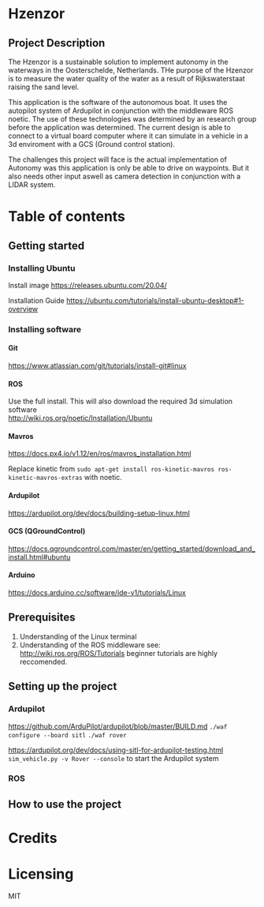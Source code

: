 # Hzenzor

## Project Description
The Hzenzor is a sustainable solution to implement autonomy in the waterways in the Oosterschelde, Netherlands.
THe purpose of the Hzenzor is to measure the water quality of the water as a result of Rijkswaterstaat raising the sand level. 

This application is the software of the autonomous boat. It uses the autopilot system of Ardupilot in conjunction with the middleware ROS noetic.
The use of these technologies was determined by an research group before the application was determined. The current design is
able to connect to a virtual board computer where it can simulate in a vehicle in a 3d enviroment with a GCS (Ground control station).

The challenges this project will face is the actual implementation of Autonomy was this application is only be able to drive on waypoints.
But it also needs other input aswell as camera detection in conjunction with a LIDAR system.

# Table of contents

## Getting started

### Installing Ubuntu

Install image
https://releases.ubuntu.com/20.04/

Installation Guide
https://ubuntu.com/tutorials/install-ubuntu-desktop#1-overview

### Installing software

#### Git
https://www.atlassian.com/git/tutorials/install-git#linux

#### ROS
Use the full install. This will also download the required 3d simulation software<br>
http://wiki.ros.org/noetic/Installation/Ubuntu

#### Mavros
https://docs.px4.io/v1.12/en/ros/mavros_installation.html

Replace kinetic from `sudo apt-get install ros-kinetic-mavros ros-kinetic-mavros-extras` with noetic.

#### Ardupilot
https://ardupilot.org/dev/docs/building-setup-linux.html

#### GCS (QGroundControl)
https://docs.qgroundcontrol.com/master/en/getting_started/download_and_install.html#ubuntu

#### Arduino
https://docs.arduino.cc/software/ide-v1/tutorials/Linux

## Prerequisites
1. Understanding of the Linux terminal
2. Understanding of the ROS middleware see: http://wiki.ros.org/ROS/Tutorials beginner tutorials are highly reccomended.

## Setting up the project

### Ardupilot
https://github.com/ArduPilot/ardupilot/blob/master/BUILD.md
`./waf configure --board sitl`
`./waf rover`

https://ardupilot.org/dev/docs/using-sitl-for-ardupilot-testing.html
`sim_vehicle.py -v Rover --console` to start the Ardupilot system

### ROS





## How to use the project

# Credits

# Licensing
MIT
